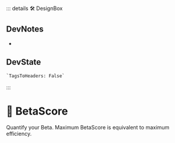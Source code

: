 ::: details 🛠 <dev>DesignBox</dev>

## DevNotes

-

## DevState

```py
`TagsToHeaders: False`
```

:::

# 🔷 <beta>BetaScore</beta>

Quantify your Beta. Maximum BetaScore is equivalent to maximum efficiency.
